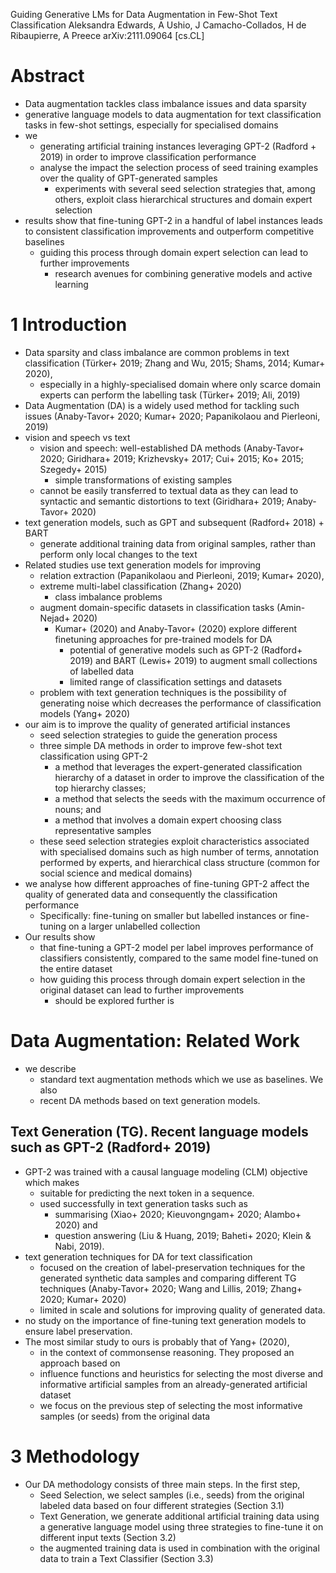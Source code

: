 Guiding Generative LMs for Data Augmentation in Few-Shot Text Classification
Aleksandra Edwards, A Ushio, J Camacho-Collados, H de Ribaupierre, A Preece
arXiv:2111.09064 [cs.CL]

# Abstract

* Data augmentation tackles class imbalance issues and data sparsity
* generative language models to data augmentation for text classification tasks
  in few-shot settings, especially for specialised domains
* we
  * generating artificial training instances leveraging GPT-2 (Radford + 2019)
    in order to improve classification performance
  * analyse the impact the selection process of seed training examples
    over the quality of GPT-generated samples
    * experiments with several seed selection strategies that, among others,
      exploit class hierarchical structures and domain expert selection
* results show that fine-tuning GPT-2 in a handful of label instances leads to
  consistent classification improvements and outperform competitive baselines
  * guiding this process through domain expert selection can lead to further
    improvements
    * research avenues for combining generative models and active learning

# 1 Introduction

* Data sparsity and class imbalance are common problems in text classification
  (Türker+ 2019; Zhang and Wu, 2015; Shams, 2014; Kumar+ 2020),
  * especially in a highly-specialised domain
    where only scarce domain experts can perform the labelling task
    (Türker+ 2019; Ali, 2019)
* Data Augmentation (DA) is a widely used method for tackling such issues
  (Anaby-Tavor+ 2020; Kumar+ 2020; Papanikolaou and Pierleoni, 2019)
* vision and speech vs text
  * vision and speech: well-established DA methods
    (Anaby-Tavor+ 2020; Giridhara+ 2019; Krizhevsky+ 2017;
    Cui+ 2015; Ko+ 2015; Szegedy+ 2015)
    * simple transformations of existing samples
  * cannot be easily transferred to textual data as they can lead to syntactic
    and semantic distortions to text (Giridhara+ 2019; Anaby-Tavor+ 2020)
* text generation models, such as GPT and subsequent (Radford+ 2018) + BART
  * generate additional training data from original samples,
    rather than perform only local changes to the text
* Related studies use text generation models for improving
  * relation extraction (Papanikolaou and Pierleoni, 2019; Kumar+ 2020),
  * extreme multi-label classification (Zhang+ 2020)
    * class imbalance problems
  * augment domain-specific datasets in classification tasks
    (Amin-Nejad+ 2020)
    * Kumar+ (2020) and Anaby-Tavor+ (2020) explore
      different finetuning approaches for pre-trained models for DA
      * potential of generative models such as GPT-2 (Radford+ 2019) and BART
        (Lewis+ 2019) to augment small collections of labelled data
      * limited range of classification settings and datasets
  * problem with text generation techniques is the possibility of generating
    noise which decreases the performance of classification models (Yang+ 2020)
* our aim is to improve the quality of generated artificial instances
  * seed selection strategies to guide the generation process
  * three simple DA methods in order to improve few-shot text classification
    using GPT-2
    * a method that
      leverages the expert-generated classification hierarchy of a dataset in
      order to improve the classification of the top hierarchy classes;
    * a method that selects the seeds with the maximum occurrence of nouns; and
    * a method that involves a domain expert choosing class representative
      samples
  * these seed selection strategies
    exploit characteristics associated with specialised domains such as
    high number of terms, annotation performed by experts, and hierarchical
    class structure (common for social science and medical domains)
* we analyse how different approaches of fine-tuning GPT-2 affect the quality
  of generated data and consequently the classification performance
  * Specifically: fine-tuning on smaller but labelled instances or
    fine-tuning on a larger unlabelled collection
* Our results show
  * that fine-tuning a GPT-2 model per label improves performance of classifiers
    consistently, compared to the same model fine-tuned on the entire dataset
  * how guiding this process through domain expert selection in the original
    dataset can lead to further improvements
    * should be explored further is

# Data Augmentation: Related Work

* we describe
  * standard text augmentation methods which we use as baselines. We also
  * recent DA methods based on text generation models.

## Text Generation (TG). Recent language models such as GPT-2 (Radford+ 2019)

* GPT-2 was trained with a causal language modeling (CLM) objective which makes
  * suitable for predicting the next token in a sequence.
  * used successfully in text generation tasks such as
    * summarising (Xiao+ 2020; Kieuvongngam+ 2020; Alambo+ 2020) and
    * question answering (Liu & Huang, 2019; Baheti+ 2020; Klein & Nabi, 2019).
* text generation techniques for DA for text classification
  * focused on the creation of label-preservation techniques for the generated
    synthetic data samples and comparing different TG techniques
    (Anaby-Tavor+ 2020; Wang and Lillis, 2019; Zhang+ 2020; Kumar+ 2020)
  * limited in scale and solutions for improving quality of generated data.
* no study on the importance of fine-tuning text generation models to ensure
  label preservation.
* The most similar study to ours is probably that of Yang+ (2020),
  * in the context of commonsense reasoning. They proposed an approach based on
  * influence functions and heuristics for selecting the most diverse and
    informative artificial samples from an already-generated artificial dataset
  * we focus on the previous step of selecting the most informative samples (or
    seeds) from the original data

# 3 Methodology

* Our DA methodology consists of three main steps. In the first step,
  * Seed Selection, we select samples (i.e., seeds) from the original labeled
    data based on four different strategies (Section 3.1)
  * Text Generation, we generate additional artificial training data using a
    generative language model using three strategies to fine-tune it on
    different input texts (Section 3.2)
  * the augmented training data is used in combination with the original data
    to train a Text Classifier (Section 3.3)
